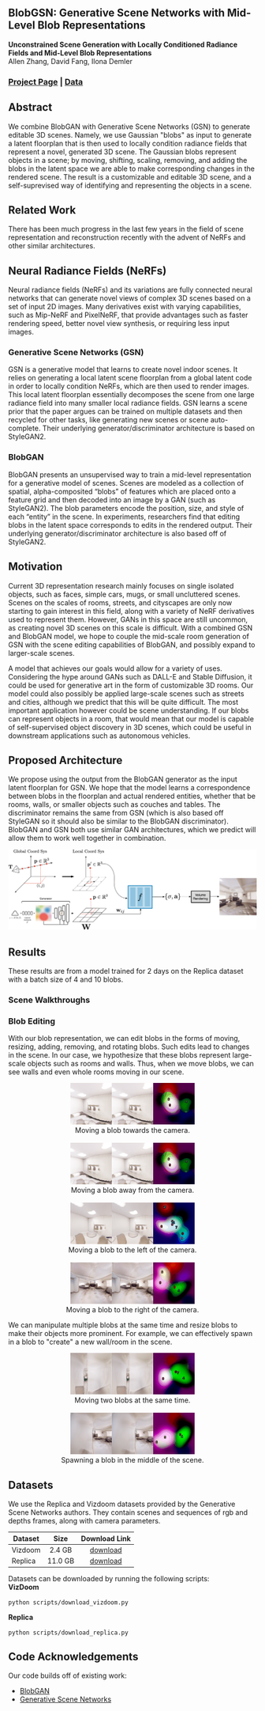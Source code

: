 ## BlobGSN: Generative Scene Networks with Mid-Level Blob Representations
**Unconstrained Scene Generation with Locally Conditioned Radiance Fields and Mid-Level Blob Representations**<br>
Allen Zhang, David Fang, Ilona Demler<br>

### [Project Page](https://ilonadem.github.io/blobgsn-demo/) | [Data](#datasets)

## Abstract 
We combine BlobGAN with Generative Scene Networks (GSN) to generate editable 3D scenes. Namely, we use Gaussian "blobs" as input to generate a latent floorplan that is then used to locally condition radiance fields that represent a novel, generated 3D scene. The Gaussian blobs represent objects in a scene; by moving, shifting, scaling, removing, and adding the blobs in the latent space we are able to make corresponding changes in the rendered scene. The result is a customizable and editable 3D scene, and a self-suprevised way of identifying and representing the objects in a scene.


## Related Work
There has been much progress in the last few years in the field of scene representation and reconstruction recently with the advent of NeRFs and other similar architectures. 

## Neural Radiance Fields (NeRFs)
Neural radiance fields (NeRFs) and its variations are fully connected neural networks that can generate novel views of complex 3D scenes based on a set of input 2D images. Many derivatives exist with varying capabilities, such as Mip-NeRF and PixelNeRF, that provide advantages such as faster rendering speed, better novel view synthesis, or requiring less input images.

### Generative Scene Networks (GSN)
GSN is a generative model that learns to create novel indoor scenes. It relies on generating a local latent scene floorplan from a global latent code in order to locally condition NeRFs, which are then used to render images. This local latent floorplan essentially decomposes the scene from one large radiance field into many smaller local radiance fields. GSN learns a scene prior that the paper argues can be trained on multiple datasets and then recycled for other tasks, like generating new scenes or scene auto-complete. Their underlying generator/discriminator architecture is based on StyleGAN2.

### BlobGAN
BlobGAN presents an unsupervised way to train a mid-level representation for a generative model of scenes. Scenes are modeled as a collection of spatial, alpha-composited “blobs” of features which are placed onto a feature grid and then decoded into an image by a GAN (such as StyleGAN2). The blob parameters encode the position, size, and style of each “entity” in the scene. In experiments, researchers find that editing blobs in the latent space corresponds to edits in the rendered output. Their underlying generator/discriminator architecture is also based off of StyleGAN2.

## Motivation
Current 3D representation research mainly focuses on single isolated objects, such as faces, simple cars, mugs, or small uncluttered scenes. Scenes on the scales of rooms, streets, and cityscapes are only now starting to gain interest in this field, along with a variety of NeRF derivatives used to represent them. However, GANs in this space are still uncommon, as creating novel 3D scenes on this scale is difficult. With a combined GSN and BlobGAN model, we hope to couple the mid-scale room generation of GSN with the scene editing capabilities of BlobGAN, and possibly expand to larger-scale scenes.

A model that achieves our goals would allow for a variety of uses. Considering the hype around GANs such as DALL-E and Stable Diffusion, it could be used for generative art in the form of customizable 3D rooms. Our model could also possibly be applied large-scale scenes such as streets and cities, although we predict that this will be quite difficult. The most important application however could be scene understanding. If our blobs can represent objects in a room, that would mean that our model is capable of self-supervised object discovery in 3D scenes, which could be useful in downstream applications such as autonomous vehicles.

## Proposed Architecture
We propose using the output from the BlobGAN generator as the input latent floorplan for GSN. We hope that the model learns a correspondence between blobs in the floorplan and actual rendered entities, whether that be rooms, walls, or smaller objects such as couches and tables. The discriminator remains the same from GSN (which is also based off StyleGAN so it should also be similar to the BlobGAN discriminator). BlobGAN and GSN both use similar GAN architectures, which we predict will allow them to work well together in combination.

 ![](./figs/architecture.png)

## Results
These results are from a model trained for 2 days on the Replica dataset with a batch size of 4 and 10 blobs.

### Scene Walkthroughs

### Blob Editing

With our blob representation, we can edit blobs in the forms of moving, resizing, adding, removing, and rotating blobs. Such edits lead to changes in the scene. In our case, we hypothesize that these blobs represent large-scale objects such as rooms and walls. Thus, when we move blobs, we can see walls and even whole rooms moving in our scene.

<p align="center">
  <img src="./gifs/moving_blobs_down.gif" width="50%" />
 <br>
  Moving a blob towards the camera.
 <br>
 &nbsp; <br>
 <img src="./gifs/moving_blobs_away.gif" width="50%" />
 <br>
  Moving a blob away from the camera.
  <br>
 &nbsp; <br>
 <img src="./gifs/moving_blobs_left.gif" width="50%" />
 <br>
  Moving a blob to the left of the camera.
  <br>
 &nbsp; <br>
 <img src="./gifs/moving_blobs_right.gif" width="50%" />
 <br>
  Moving a blob to the right of the camera.
</p>

We can manipulate multiple blobs at the same time and resize blobs to make their objects more prominent. For example, we can effectively spawn in a blob to "create" a new wall/room in the scene.

<p align="center">
  <img src="./gifs/moving_blobs_double.gif" width="50%" />
 <br>
  Moving two blobs at the same time.
 <br>
 &nbsp; <br>
 <img src="./gifs/moving_blobs_spawn.gif" width="50%" />
 <br>
  Spawning a blob in the middle of the scene.
</p>

## Datasets
We use the Replica and Vizdoom datasets provided by the Generative Scene Networks authors. They contain scenes and sequences of rgb and depths frames, along with camera parameters.

Dataset | Size | Download Link
--- | :---: | :---:
Vizdoom | 2.4 GB | [download](<https://docs-assets.developer.apple.com/ml-research/datasets/gsn/vizdoom.zip>)
Replica | 11.0 GB | [download](<https://docs-assets.developer.apple.com/ml-research/datasets/gsn/replica.zip>)

Datasets can be downloaded by running the following scripts:  
**VizDoom**<br>
```
python scripts/download_vizdoom.py
```
**Replica**<br>
```
python scripts/download_replica.py
```

## Code Acknowledgements
Our code builds off of existing work:
- [BlobGAN](https://github.com/dave-epstein/blobgan)
- [Generative Scene Networks](https://apple.github.io/ml-gsn/)
